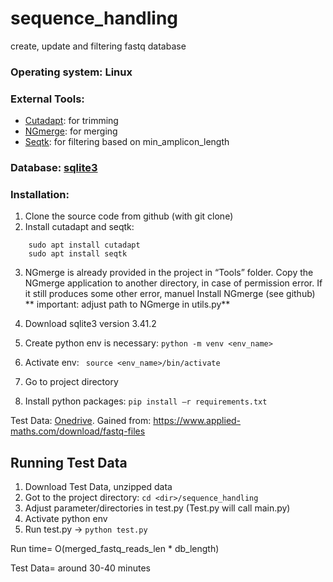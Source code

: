 # sequence_handling
create, update and filtering fastq database

### Operating system: Linux 

### External Tools:  
- [Cutadapt](https://cutadapt.readthedocs.io/en/stable/): for trimming 
- [NGmerge](https://github.com/jsh58/NGmerge): for merging 
- [Seqtk](https://github.com/lh3/seqtk): for filtering based on min_amplicon_length 

### Database: [sqlite3](https://www.sqlite.org/index.html) 


### Installation: 
1. Clone the source code from github (with git clone) 
2. Install cutadapt and seqtk: 
``` 
    sudo apt install cutadapt 
    sudo apt install seqtk 

```
3. NGmerge is already provided in the project in “Tools” folder. Copy the NGmerge application to another directory, in case of permission error. If it still produces some other error, manuel Install NGmerge (see github)
** important: adjust path to NGmerge in utils.py**  
     

4. Download sqlite3 version 3.41.2  
     
5. Create python env is necessary: ``` python -m venv <env_name> ``` 

6. Activate env: ```  source <env_name>/bin/activate ``` 

7. Go to project directory 

8. Install python packages: ``` pip install –r requirements.txt  ``` 
     
Test Data: [Onedrive](https://1drv.ms/f/c/33A4E3C9AE76E077/Erj5omHYGUhIsYYfL1u20n4Bp7eXtejy3jaN2rUlngI8Tg?e=Xa3VAa).
Gained from: https://www.applied-maths.com/download/fastq-files  
     
## Running Test Data 

1. Download Test Data, unzipped data 
2. Got to the project directory: ``` cd <dir>/sequence_handling ``` 
3. Adjust parameter/directories in test.py (Test.py will call main.py)  
4. Activate python env 
5. Run test.py -> ``` python test.py ``` 

Run time= O(merged_fastq_reads_len * db_length) 

Test Data= around 30-40 minutes 

